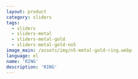 ```yaml
---
layout: product
category: sliders
tags:
  - sliders
  - sliders-metal
  - sliders-metal-gold
  - sliders-metal-gold-no5
image_main: /assets/img/n5-metal-gold-ring.webp
language: el
name: 'RING'
description: 'RING'
---
```

